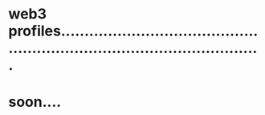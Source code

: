 # web3 profiles................................................................................................
# soon....
